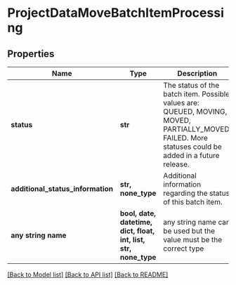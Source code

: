 # ProjectDataMoveBatchItemProcessing


## Properties
Name | Type | Description | Notes
------------ | ------------- | ------------- | -------------
**status** | **str** | The status of the batch item. Possible values are: QUEUED, MOVING, MOVED, PARTIALLY_MOVED, FAILED. More statuses could be added in a future release. | 
**additional_status_information** | **str, none_type** | Additional information regarding the status of this batch item. | [optional] 
**any string name** | **bool, date, datetime, dict, float, int, list, str, none_type** | any string name can be used but the value must be the correct type | [optional]

[[Back to Model list]](../README.md#documentation-for-models) [[Back to API list]](../README.md#documentation-for-api-endpoints) [[Back to README]](../README.md)



